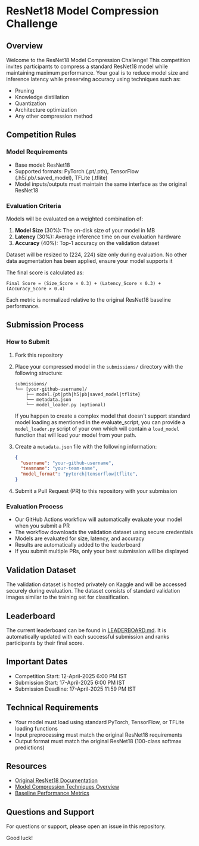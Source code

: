 # ResNet18 Model Compression Challenge

## Overview
Welcome to the ResNet18 Model Compression Challenge! This competition invites participants to compress a standard ResNet18 model while maintaining maximum performance. Your goal is to reduce model size and inference latency while preserving accuracy using techniques such as:

- Pruning
- Knowledge distillation
- Quantization
- Architecture optimization
- Any other compression method

## Competition Rules

### Model Requirements
- Base model: ResNet18
- Supported formats: PyTorch (.pt/.pth), TensorFlow (.h5/.pb/.saved_model), TFLite (.tflite)
- Model inputs/outputs must maintain the same interface as the original ResNet18

### Evaluation Criteria
Models will be evaluated on a weighted combination of:
1. **Model Size** (30%): The on-disk size of your model in MB
2. **Latency** (30%): Average inference time on our evaluation hardware
3. **Accuracy** (40%): Top-1 accuracy on the validation dataset

Dataset will be resized to (224, 224) size only during evaluation. No other data augmentation has been applied, ensure your model supports it

The final score is calculated as:
```
Final Score = (Size_Score × 0.3) + (Latency_Score × 0.3) + (Accuracy_Score × 0.4)
```

Each metric is normalized relative to the original ResNet18 baseline performance.

## Submission Process

### How to Submit
1. Fork this repository
2. Place your compressed model in the `submissions/` directory with the following structure:
   ```
   submissions/
   └── [your-github-username]/
       ├── model.{pt|pth|h5|pb|saved_model|tflite}
       └── metadata.json
       └── model_loader.py (optional)
   ```

   If you happen to create a complex model that doesn't support standard model loading as mentioned in the evaluate_script, you can provide a `model_loader.py` script of your own which will contain a `load_model` function that will load your model from your path.
3. Create a `metadata.json` file with the following information:
   ```json
   {
     "username": "your-github-username",
     "teamname": "your-team-name",
     "model_format": "pytorch|tensorflow|tflite",
   }
   ```
4. Submit a Pull Request (PR) to this repository with your submission

### Evaluation Process
- Our GitHub Actions workflow will automatically evaluate your model when you submit a PR
- The workflow downloads the validation dataset using secure credentials
- Models are evaluated for size, latency, and accuracy
- Results are automatically added to the leaderboard
- If you submit multiple PRs, only your best submission will be displayed

## Validation Dataset
The validation dataset is hosted privately on Kaggle and will be accessed securely during evaluation. The dataset consists of standard validation images similar to the training set for classification.

## Leaderboard
The current leaderboard can be found in [LEADERBOARD.md](LEADERBOARD.md). It is automatically updated with each successful submission and ranks participants by their final score.

## Important Dates
- Competition Start: 12-April-2025 6:00 PM IST
- Submission Start: 17-April-2025 6:00 PM IST
- Submission Deadline: 17-April-2025 11:59 PM IST

## Technical Requirements
- Your model must load using standard PyTorch, TensorFlow, or TFLite loading functions
- Input preprocessing must match the original ResNet18 requirements
- Output format must match the original ResNet18 (100-class softmax predictions)

## Resources
- [Original ResNet18 Documentation](https://pytorch.org/hub/pytorch_vision_resnet/)
- [Model Compression Techniques Overview](https://arxiv.org/abs/1710.09282)
- [Baseline Performance Metrics](BASELINE.md)

## Questions and Support
For questions or support, please open an issue in this repository.

Good luck! 